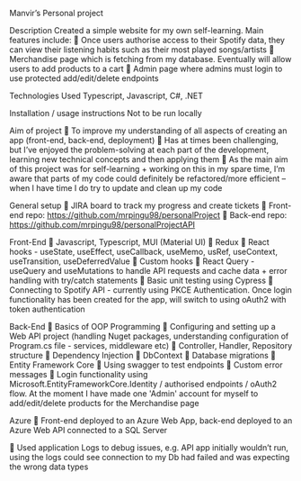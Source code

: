 Manvir’s Personal project

Description
Created a simple website for my own self-learning. Main features include:
 Once users authorise access to their Spotify data, they can view their listening
habits such as their most played songs/artists
 Merchandise page which is fetching from my database. Eventually will allow
users to add products to a cart
 Admin page where admins must login to use protected add/edit/delete
endpoints

Technologies Used
Typescript, Javascript, C#, .NET

Installation / usage instructions
Not to be run locally

Aim of project
 To improve my understanding of all aspects of creating an app (front-end,
back-end, deployment)
 Has at times been challenging, but I’ve enjoyed the problem-solving at each
part of the development, learning new technical concepts and then applying
them
 As the main aim of this project was for self-learning + working on this in my
spare time, I’m aware that parts of my code could definitely be
refactored/more efficient – when I have time I do try to update and clean up
my code

General setup
 JIRA board to track my progress and create tickets
 Front-end repo: https://github.com/mrpingu98/personalProject
 Back-end repo: https://github.com/mrpingu98/personalProjectAPI

Front-End
 Javascript, Typescript, MUI (Material UI)
 Redux
 React hooks - useState, useEffect, useCallback, useMemo, usRef, useContext, useTransition, useDeferredValue
 Custom hooks
 React Query - useQuery and useMutations to handle API requests and cache data + error handling with try/catch statements
 Basic unit testing using Cypress
 Connecting to Spotify API - currently using PKCE Authentication. Once login functionality has been created for the app, will switch to using oAuth2 with token authentication

Back-End
 Basics of OOP Programming
 Configuring and setting up a Web API project (handling Nuget packages, understanding configuration of Program.cs file - services, middleware etc)
 Controller, Handler, Repository structure
 Dependency Injection
 DbContext
 Database migrations
 Entity Framework Core
 Using swagger to test endpoints
 Custom error messages
 Login functionality using Microsoft.EntityFrameworkCore.Identity / authorised endpoints / oAuth2 flow. At the moment I have made one 'Admin' account for myself to add/edit/delete products for the Merchandise page 

Azure
 Front-end deployed to an Azure Web App, back-end deployed to an Azure
Web API connected to a SQL Server

 Used application Logs to debug issues, e.g. API app initially wouldn’t run,
using the logs could see connection to my Db had failed and was expecting
the wrong data types
